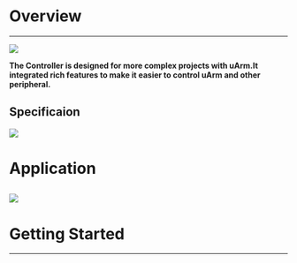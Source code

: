 # Overview

----------
![](https://github.com/uArm-Developer/Controller/blob/master/image/Poster.jpg)

**The Controller is designed for more complex projects with uArm.It integrated rich features to make it easier to control uArm and other peripheral.**
## Specificaion
![](https://github.com/uArm-Developer/Controller/blob/master/image/Specificaion.jpg)

# Application
![](https://github.com/uArm-Developer/Controller/blob/master/image/Applicaion.jpg)
----------

 
# Getting Started

----------

